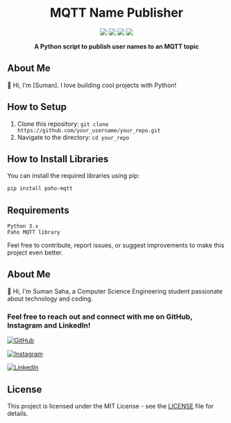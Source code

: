 <h1 align="center">MQTT Name Publisher</h1>

<p align="center">
  <img src="https://img.shields.io/github/license/circuito-suman/AdafruitMqtttester">
  <img src="https://img.shields.io/github/issues/circuito-suman/AdafruitMqtttester">
  <img src="https://img.shields.io/github/forks/circuito-suman/AdafruitMqtttester">
  <img src="https://img.shields.io/github/stars/circuito-suman/AdafruitMqtttester">
</p>

<p align="center">
  <strong>A Python script to publish user names to an MQTT topic</strong>
</p>

## About Me
👋 Hi, I'm [Suman]. I love building cool projects with Python!

## How to Setup
1. Clone this repository: `git clone https://github.com/your_username/your_repo.git`
2. Navigate to the directory: `cd your_repo`

## How to Install Libraries
You can install the required libraries using pip:
```bash
pip install paho-mqtt 
```
## Requirements

    Python 3.x
    Paho MQTT library


Feel free to contribute, report issues, or suggest improvements to make this project even better.

## About Me

👋 Hi, I'm Suman Saha, a Computer Science Engineering student passionate about technology and coding.


### Feel free to reach out and connect with me on GitHub, Instagram and  LinkedIn!

[![GitHub](https://img.shields.io/badge/GitHub-circuito-suman-brightgreen?logo=github&style=for-the-badge)](https://github.com/circuito-suman)

[![Instagram](https://img.shields.io/badge/Instagram-circuito_suman-red?logo=instagram&style=for-the-badge)](https://www.instagram.com/circuito_suman/)

[![LinkedIn](https://img.shields.io/badge/LinkedIn-SumanSaha-blue?logo=linkedin&style=for-the-badge)](http://www.linkedin.com/in/suman-saha-69ba5029a)



## License

This project is licensed under the MIT License - see the [LICENSE](LICENSE) file for details.

